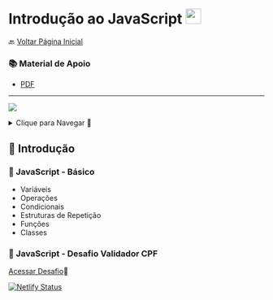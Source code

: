 <h1>Introdução ao JavaScript <img src="https://cdn.jsdelivr.net/gh/devicons/devicon/icons/javascript/javascript-original.svg" width="30px"/></h1>

🔙 [Voltar Página Inicial](https://github.com/brseghese/vtex-hiring-coders-3)

<h3> 📚 Material de Apoio</h3>

- [PDF](https://drive.google.com/file/d/1QUh7vcMNz_UnSAs0-KpKjjL6sM2PJycp/view)

---

<a href="https://developer.mozilla.org/pt-BR/docs/Learn/JavaScript/First_steps/What_is_JavaScript"><img src="https://img.shields.io/badge/JavaScript-323330?style=for-the-badge&logo=javascript&logoColor=F7DF1E"></a>

<details>
<summary>Clique para Navegar 🔽</summary>

◽ <a href="#1">JavaScript - Básico</a> <br>
◽ <a href="#2">JavaScript - Desafio Validador CPF</a> <br>
◽ <a href="#3">JavaScript - Intermediário</a>

</details>

<h2>🚀 Introdução</h2>

<h3 id="1"> 📍​​​ JavaScript - Básico</h3>

- Variáveis
- Operações
- Condicionais
- Estruturas de Repetição
- Funções
- Classes

<h3 id="2"> 📍​​​ JavaScript - Desafio Validador CPF</h3>

[Acessar Desafio](https://hc3-validador-cpf.netlify.app/)🔗​

[![Netlify Status](https://api.netlify.com/api/v1/badges/d5fe75a5-f01f-464e-b740-5a993793a43f/deploy-status)](https://app.netlify.com/sites/hc3-validador-cpf/deploys)
